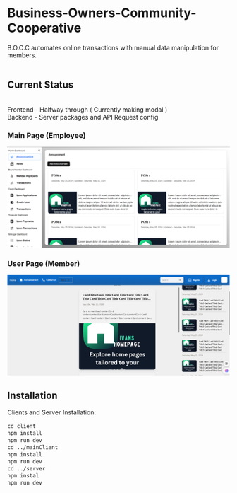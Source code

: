 # Business-Owners-Community-Cooperative
B.O.C.C automates online transactions with manual data manipulation for members.
<br>
<br>
## Current Status
<br>
Frontend - Halfway through ( Currently making modal )
<br>
Backend - Server packages and API Request config

### Main Page (Employee)

![Screenshot of a Main Page.](https://github.com/ivanprejoles/BOCC/blob/main/assets/mainPage.png)
<br>

### User Page (Member)

![Screenshot of a User Page.](https://github.com/ivanprejoles/BOCC/blob/main/assets/clientPage.png)

## Installation
Clients and Server Installation:
```
cd client
npm install
npm run dev
cd ../mainClient
npm install
npm run dev
cd ../server
npm instal
npm run dev
```
